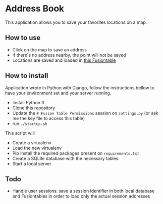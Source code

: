 # Address Book
This application allows you to save your favorites locations on a map.

## How to use
- Click on the map to save an address
- If there's no address nearby, the point will not be saved
- Locations are saved and loaded in [this Fusiontable](https://fusiontables.google.com/data?docid=1z4oT18gGaoHWbnk08SV6hhOA99xC3OdheXulCjSW)

## How to install
Application wrote in Python with Django, follow the instructions bellow to have your environment set and your server running.
- Install Python 3
- Clone this repository
- Update the `# Fusion Table Permissions` session on `settings.py` (or ask me the key file to access this table)
- run `./startup.sh`

This script will
- Create a virtualenv
- Load the new virtualenv
- Pip Install the required packages present on `requirements.txt`
- Create a SQLite database with the necessary tables
- Start a local server

## Todo
- Handle user sessions: save a session identifier in both local database and Fusiontables in order to load only the actual session addresses

